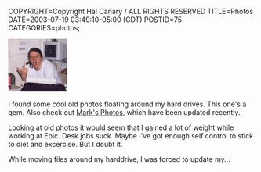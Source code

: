 COPYRIGHT=Copyright Hal Canary / ALL RIGHTS RESERVED
TITLE=Photos
DATE=2003-07-19 03:49:10-05:00 (CDT)
POSTID=75
CATEGORIES=photos;

[![[Thumb]](/photos/thumb/1999-11-josh-jones-bird.jpg)](/photos/1999-11-josh-jones-bird.jpg)

I found some cool old photos floating around my hard drives. This one's a gem. Also check out [Mark's Photos](http://nuclear.physics.wisc.edu/~chapman/pictures/), which have been updated recently.

Looking at old photos it would seem that I gained a lot of weight while working at Epic. Desk jobs suck. Maybe I've got enough self control to stick to diet and excercise. But I doubt it.

While moving files around my harddrive, I was forced to update my...
